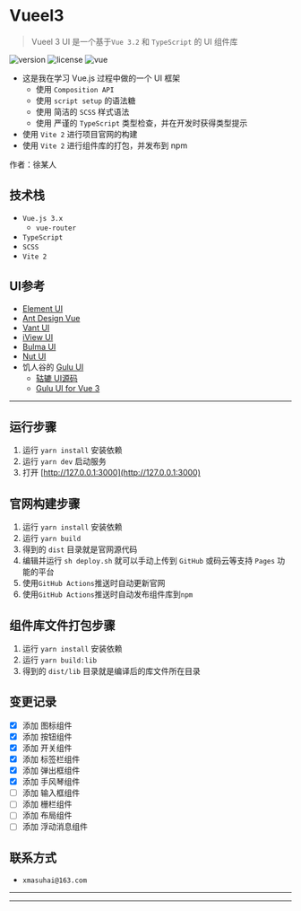 # Vueel3

> Vueel 3 UI 是一个基于`Vue 3.2` 和 `TypeScript` 的 UI 组件库

<img src="https://badge.fury.io/js/vue3-demo-ui-1.svg" alt="version">
<img src="https://img.shields.io/github/license/xmasuhai/vueel3-demo-1" alt="license">
<img src="https://img.shields.io/badge/vue-v3.2.0%2B-%23407fbc" alt="vue">

- 这是我在学习 Vue.js 过程中做的一个 UI 框架
  - 使用 `Composition API`
  - 使用 `script setup` 的语法糖
  - 使用 简洁的 `SCSS` 样式语法
  - 使用 严谨的 `TypeScript` 类型检查，并在开发时获得类型提示
- 使用 `Vite 2` 进行项目官网的构建
- 使用 `Vite 2` 进行组件库的打包，并发布到 npm

作者：徐某人

## 技术栈

- `Vue.js 3.x`
  - `vue-router`
- `TypeScript`
- `SCSS`
- `Vite 2`

## UI参考

- [Element UI]()
- [Ant Design Vue]()
- [Vant UI]()
- [iView UI]()
- [Bulma UI]()
- [Nut UI]()
- 饥人谷的 [Gulu UI](https://github.com/FrankFang/frank-test-1)
  - [轱辘 UI源码](https://github.com/FrankFang/gulu)
  - [Gulu UI for Vue 3](https://github.com/FrankFang/gulu-for-vue3)

---

## 运行步骤

1. 运行 `yarn install` 安装依赖
2. 运行 `yarn dev` 启动服务
3. 打开 [http://127.0.0.1:3000](http://127.0.0.1:3000)

## 官网构建步骤

1. 运行 `yarn install` 安装依赖
2. 运行 `yarn build`
3. 得到的 `dist` 目录就是官网源代码
4. 编辑并运行 `sh deploy.sh` 就可以手动上传到 `GitHub` 或码云等支持 `Pages` 功能的平台
5. 使用`GitHub Actions`推送时自动更新官网
6. 使用`GitHub Actions`推送时自动发布组件库到`npm`

## 组件库文件打包步骤

1. 运行 `yarn install` 安装依赖
2. 运行 `yarn build:lib`
3. 得到的 `dist/lib` 目录就是编译后的库文件所在目录

## 变更记录

- [X] 添加 图标组件
- [X] 添加 按钮组件
- [X] 添加 开关组件
- [X] 添加 标签栏组件
- [X] 添加 弹出框组件
- [x] 添加 手风琴组件
- [ ] 添加 输入框组件
- [ ] 添加 栅栏组件
- [ ] 添加 布局组件
- [ ] 添加 浮动消息组件

## 联系方式

- `xmasuhai@163.com`

---

---
